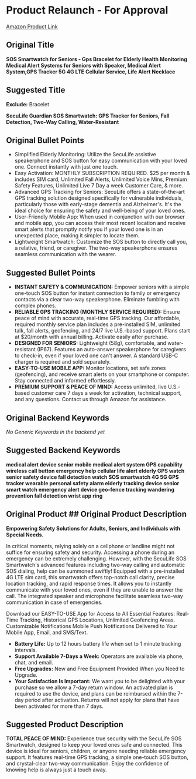 # Product Relaunch - For Approval

[Amazon Product Link](https://www.amazon.com/dp/B0CLMDVZR3)

## Original Title

**SOS Smartwatch for Seniors - Gps Bracelet for Elderly Health Monitoring Medical Alert Systems for Seniors with Speaker, Medical Alert System,GPS Tracker 5G 4G LTE Cellular Service, Life Alert Necklace**

## Suggested Title

**Exclude:** Bracelet

**SecuLife Guardian SOS Smartwatch: GPS Tracker for Seniors, Fall Detection, Two-Way Calling, Water-Resistant**

## Original Bullet Points

*   Simplified Elderly Monitoring: Utilize the SecuLife assistive speakerphone and SOS button for easy communication with your loved one. Connect instantly with just one touch.
*   Easy Activation: MONTHLY SUBSCRIPTION REQUIRED. $25 per month & includes SIM card, Unlimited Fall Alerts, Unlimited Voice Mins, Premium Safety Features, Unlimited Live 7 Day a week Customer Care, & more.
*   Advanced GPS Tracking for Seniors: SecuLife offers a state-of-the-art GPS tracking solution designed specifically for vulnerable individuals, particularly those with early-stage dementia and Alzheimer's. It's the ideal choice for ensuring the safety and well-being of your loved ones.
*   User-Friendly Mobile App: When used in conjunction with our browser and mobile app, you can access their most recent location and receive smart alerts that promptly notify you if your loved one is in an unexpected place, making it simpler to locate them.
*   Lightweight Smartwatch: Customize the SOS button to directly call you, a relative, friend, or caregiver. The two-way speakerphone ensures seamless communication with the wearer.

## Suggested Bullet Points

*   **INSTANT SAFETY & COMMUNICATION:** Empower seniors with a simple one-touch SOS button for instant connection to family or emergency contacts via a clear two-way speakerphone. Eliminate fumbling with complex phones.
*   **RELIABLE GPS TRACKING (MONTHLY SERVICE REQUIRED):** Ensure peace of mind with accurate, real-time GPS tracking. Our affordable, required monthly service plan includes a pre-installed SIM, unlimited talk, fall alerts, geofencing, and 24/7 live U.S.-based support. Plans start at $20/month with annual billing. Activate easily after purchase.
*   **DESIGNED FOR SENIORS:** Lightweight (58g), comfortable, and water-resistant (IP67). Features an auto-answer speakerphone for caregivers to check-in, even if your loved one can't answer. A standard USB-C charger is required and sold separately.
*   **EASY-TO-USE MOBILE APP:** Monitor locations, set safe zones (geofencing), and receive smart alerts on your smartphone or computer. Stay connected and informed effortlessly.
*   **PREMIUM SUPPORT & PEACE OF MIND:** Access unlimited, live U.S.-based customer care 7 days a week for activation, technical support, and any questions. Contact us through Amazon for assistance.

## Original Backend Keywords

*No Generic Keywords in the backend yet*

## Suggested Backend Keywords

**medical alert device senior mobile medical alert system GPS capability wireless call button emergency help cellular life alert elderly GPS watch senior safety device fall detection watch SOS smartwatch 4G 5G GPS tracker wearable personal safety alarm elderly tracking device senior smart watch emergency alert device geo-fence tracking wandering prevention fall detection wrist app ring**

## Original Product ## Original Product Description

**Empowering Safety Solutions for Adults, Seniors, and Individuals with Special Needs.**

In critical moments, relying solely on a cellphone or landline might not suffice for ensuring safety and security. Accessing a phone during an emergency can be extremely challenging. However, with the SecuLife SOS Smartwatch's advanced features including two-way calling and automatic SOS dialing, help can be summoned swiftly! Equipped with a pre-installed 4G LTE sim card, this smartwatch offers top-notch call clarity, precise location tracking, and rapid response times. It allows you to instantly communicate with your loved ones, even if they are unable to answer the call. The integrated speaker and microphone facilitate seamless two-way communication in case of emergencies.

Download our EASY-TO-USE App for Access to All Essential Features: Real-Time Tracking, Historical GPS Locations, Unlimited Geofencing Areas. Customizable Notifications Mobile Push Notifications Delivered to Your Mobile App, Email, and SMS/Text.

*   **Battery Life:** Up to 12 hours battery life when set to 1 minute tracking intervals.
*   **Support Available 7-Days a Week:** Operators are available via phone, chat, and email.
*   **Free Upgrades:** New and Free Equipment Provided When you Need to Upgrade.
*   **Your Satisfaction Is Important:** We want you to be delighted with your purchase so we allow a 7-day return window. An activated plan is required to use the device, and plans can be reimbursed within the 7-day period after activation. Returns will not apply for plans that have been activated for more than 7 days.

## Suggested Product Description

**TOTAL PEACE OF MIND:** Experience true security with the SecuLife SOS Smartwatch, designed to keep your loved ones safe and connected. This device is ideal for seniors, children, or anyone needing reliable emergency support. It features real-time GPS tracking, a simple one-touch SOS button, and crystal-clear two-way communication. Enjoy the confidence of knowing help is always just a touch away.